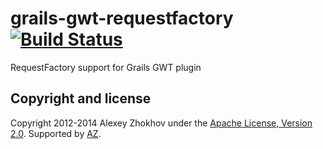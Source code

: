 grails-gwt-requestfactory [![Build Status](https://travis-ci.org/donbeave/grails-gwt-requestfactory.svg?branch=master)](https://travis-ci.org/donbeave/grails-gwt-requestfactory)
=========================

RequestFactory support for Grails GWT plugin

Copyright and license
---------------------

Copyright 2012-2014 Alexey Zhokhov under the [Apache License, Version 2.0](LICENSE). Supported by [AZ][zhokhov].

[zhokhov]: http://www.zhokhov.com
